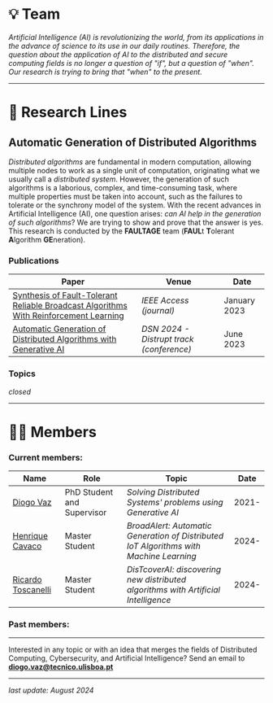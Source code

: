 
# 💡 Team

*Artificial Intelligence (AI) is revolutionizing the world, from its applications in the advance of science to its use in our daily routines. Therefore, the question about the application of AI to the distributed and secure computing fields is no longer a question of "if", but a question of "when". Our research is trying to bring that "when" to the present.*

---

# 🔬 Research Lines

## Automatic Generation of Distributed Algorithms

*Distributed algorithms* are fundamental in modern computation, allowing multiple nodes to work as a single unit of computation, originating what we usually call a *distributed system*. However, the generation of such algorithms is a laborious, complex, and time-consuming task, where multiple properties must be taken into account, such as the failures to tolerate or the synchrony model of the system. With the recent advances in Artificial Intelligence (AI), one question arises: *can AI help in the generation of such algorithms*? We are trying to show and prove that the answer is yes. This research is conducted by the **FAULTAGE** team (**FAUL**t **T**olerant **A**lgorithm **GE**neration).

### Publications

| **Paper** | **Venue** | **Date** |
| --- | --- | --- |
| [Synthesis of Fault-Tolerant Reliable Broadcast Algorithms With Reinforcement Learning](https://ieeexplore.ieee.org/document/10155129) | *IEEE Access (journal)* | January 2023 |
| [Automatic Generation of Distributed Algorithms with Generative AI](https://ieeexplore.ieee.org/document/10206915) | *DSN 2024 - Distrupt track (conference)* | June 2023 |

### Topics

*closed*

---

# 👨‍💻 Members

### Current members:

| **Name** | **Role** | **Topic** | **Date** |
| --- | --- | --- | --- |
| [Diogo Vaz](https://diogolvaz.github.io/) | PhD Student and Supervisor | *Solving Distributed Systems' problems using Generative AI* | 2021- |
| [Henrique Cavaco](https://pt.linkedin.com/in/henriquecavaco) | Master Student | *BroadAlert: Automatic Generation of Distributed IoT Algorithms with Machine Learning* | 2024- |
| [Ricardo Toscanelli](https://pt.linkedin.com/in/ricardo-toscanelli) | Master Student | *DisTcoverAI: discovering new distributed algorithms with Artificial Intelligence* | 2024- |


### Past members:

---

Interested in any topic or with an idea that merges the fields of Distributed Computing, Cybersecurity, and Artificial Intelligence? Send an email to **diogo.vaz@tecnico.ulisboa.pt**

---
*last update: August 2024*
